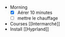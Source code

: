 - Morning
  * [x] Aérer 10 minutes
  * [ ] mettre le chauffage
- Courses [[Intermarché]]
- Install [[Hyprland]]